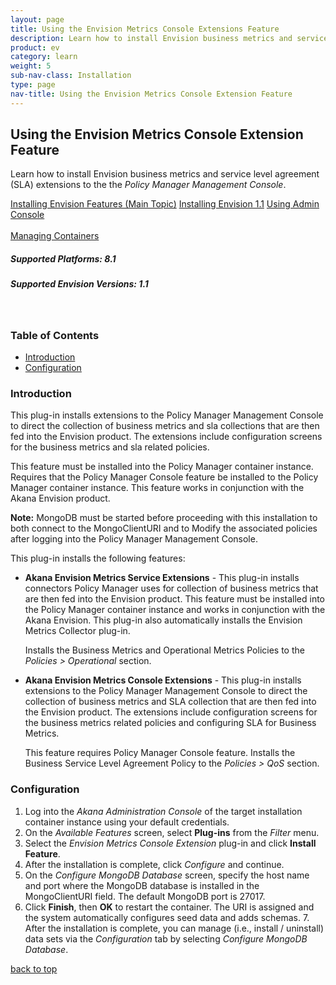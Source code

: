 ```yaml
---
layout: page
title: Using the Envision Metrics Console Extensions Feature
description: Learn how to install Envision business metrics and service level agreement (SLA) extensions to the the Policy Manager Management Console. 
product: ev
category: learn
weight:	5
sub-nav-class: Installation
type: page
nav-title: Using the Envision Metrics Console Extension Feature 
---
```


## Using the Envision Metrics Console Extension Feature  
Learn how to install Envision business metrics and service level agreement (SLA) extensions to the the *Policy Manager Management Console*.

<a href="../envision_install/installing_envision_features.html" class="button secondary">Installing Envision Features (Main Topic)</a> 
<a href="../envision_install/installing_envision_v11.html" class="button secondary">Installing Envision 1.1</a> <a href="../../../sp/admin_console/using_admin_console.htm" class="button secondary">Using Admin Console</a> <br></br> <a href="../../../sp/container_management/container_management.htm" class="button secondary">Managing Containers</a><br>

<h5 class="stamp">Supported Platforms: 8.1</h5> <h5 class="stamp">Supported Envision Versions: 1.1</h5><br>

<div class = "divider1"></div>

### Table of Contents
<div id="toc-marker"></div>

* [Introduction](#introduction)
* [Configuration](#configuration)

<div class = "divider1"></div>

### Introduction

This plug-in installs extensions to the Policy Manager Management Console to direct the collection of business metrics and sla collections that are then fed into the Envision product. The extensions include configuration screens for the business metrics and sla related policies. 

This feature must be installed into the Policy Manager container instance. Requires that the Policy Manager Console feature be installed to the Policy Manager container instance. This feature works in conjunction with the Akana Envision product.

**Note:** MongoDB must be started before proceeding with this installation to both connect to the MongoClientURI and to Modify the associated policies after logging into the Policy Manager Management Console.  

This plug-in installs the following features:

* **Akana Envision Metrics Service Extensions** - This plug-in installs connectors Policy Manager uses for collection of business metrics that are then fed into the Envision product. This feature must be installed into the Policy Manager container instance and works in conjunction with the Akana Envision. This plug-in also automatically installs the Envision Metrics Collector plug-in.  

	Installs the Business Metrics and Operational Metrics Policies to the *Policies > Operational* section. 
* **Akana Envision Metrics Console Extensions** - This plug-in installs extensions to the Policy Manager Management Console to direct the collection of business metrics and SLA collection that are then fed into the Envision product. The extensions include configuration screens for the business metrics related policies and configuring SLA for Business Metrics. 

	This feature requires Policy Manager Console feature. Installs the Business Service Level Agreement Policy to the *Policies > QoS* section.

### Configuration

1. Log into the *Akana Administration Console* of the target installation container instance using your default credentials.
2. On the *Available Features* screen, select **Plug-ins** from the *Filter* menu. 
3. Select the *Envision Metrics Console Extension* plug-in and click **Install Feature**.
4. After the installation is complete, click *Configure* and continue.
5. On the *Configure MongoDB Database* screen, specify the host name and port where the MongoDB database is installed in the MongoClientURI field. The default MongoDB port is 27017. 
6. Click **Finish**, then **OK** to restart the container. The URI is assigned and the system automatically configures seed data and adds schemas. 7. After the installation is complete, you can manage (i.e., install / uninstall) data sets via the *Configuration* tab by selecting *Configure MongoDB Database*.

<a href="#top">back to top</a>


